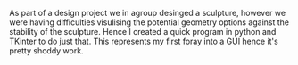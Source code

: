 As part of a design project we in agroup desinged a sculpture, however we were having difficulties visulising the potential geometry options against the stability of the sculpture.  Hence I created a quick program in python and TKinter to do just that.  This represents my first foray into a GUI hence it's pretty shoddy work.
